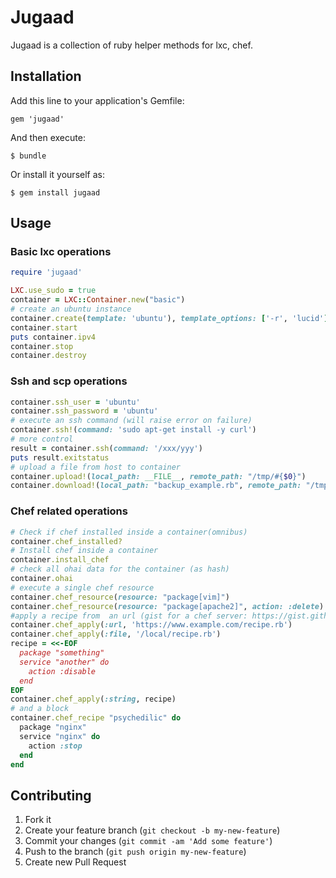 # Jugaad

Jugaad is a collection of ruby helper methods for lxc, chef.

## Installation

Add this line to your application's Gemfile:

    gem 'jugaad'

And then execute:

    $ bundle

Or install it yourself as:

    $ gem install jugaad

## Usage

### Basic lxc operations
```ruby
require 'jugaad'

LXC.use_sudo = true
container = LXC::Container.new("basic")
# create an ubuntu instance
container.create(template: 'ubuntu'), template_options: ['-r', 'lucid'])
container.start
puts container.ipv4
container.stop
container.destroy
```
### Ssh and scp operations
```ruby
container.ssh_user = 'ubuntu'
container.ssh_password = 'ubuntu'
# execute an ssh command (will raise error on failure)
container.ssh!(command: 'sudo apt-get install -y curl')
# more control
result = container.ssh(command: '/xxx/yyy')
puts result.exitstatus
# upload a file from host to container
container.upload!(local_path: __FILE__, remote_path: "/tmp/#{$0}")
container.download!(local_path: "backup_example.rb", remote_path: "/tmp/#{$0}")
```

### Chef related operations
```ruby
# Check if chef installed inside a container(omnibus)
container.chef_installed?
# Install chef inside a container
container.install_chef
# check all ohai data for the container (as hash)
container.ohai
# execute a single chef resource
container.chef_resource(resource: "package[vim]")
container.chef_resource(resource: "package[apache2]", action: :delete)
#apply a recipe from  an url (gist for a chef server: https://gist.github.com/ranjib/6458717)
container.chef_apply(:url, 'https://www.example.com/recipe.rb')
container.chef_apply(:file, '/local/recipe.rb')
recipe = <<-EOF
  package "something"
  service "another" do
    action :disable
  end
EOF
container.chef_apply(:string, recipe)
# and a block
container.chef_recipe "psychedilic" do
  package "nginx"
  service "nginx" do
    action :stop
  end
end
```

## Contributing

1. Fork it
2. Create your feature branch (`git checkout -b my-new-feature`)
3. Commit your changes (`git commit -am 'Add some feature'`)
4. Push to the branch (`git push origin my-new-feature`)
5. Create new Pull Request
